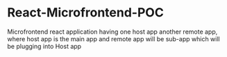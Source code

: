 # React-Microfrontend-POC
Microfrontend react application having one host app another remote app, where host app is the main app and remote app will be sub-app which will be plugging into Host app
